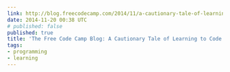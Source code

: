 ```yaml
---
link: http://blog.freecodecamp.com/2014/11/a-cautionary-tale-of-learning-to-code.html
date: 2014-11-20 00:38 UTC
# published: false
published: true
title: 'The Free Code Camp Blog: A Cautionary Tale of Learning to Code. My own.'
tags:
- programming
- learning
---
```



